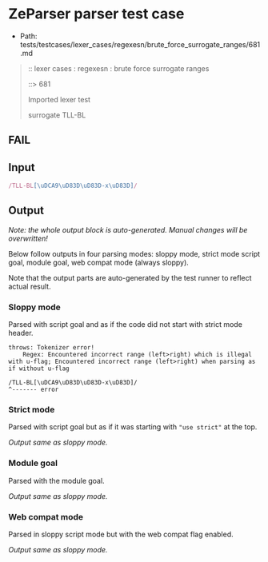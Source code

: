 # ZeParser parser test case

- Path: tests/testcases/lexer_cases/regexesn/brute_force_surrogate_ranges/681.md

> :: lexer cases : regexesn : brute force surrogate ranges
>
> ::> 681
>
> Imported lexer test
>
> surrogate TLL-BL

## FAIL

## Input

`````js
/TLL-BL[\uDCA9\uD83D\uD83D-x\uD83D]/
`````

## Output

_Note: the whole output block is auto-generated. Manual changes will be overwritten!_

Below follow outputs in four parsing modes: sloppy mode, strict mode script goal, module goal, web compat mode (always sloppy).

Note that the output parts are auto-generated by the test runner to reflect actual result.

### Sloppy mode

Parsed with script goal and as if the code did not start with strict mode header.

`````
throws: Tokenizer error!
    Regex: Encountered incorrect range (left>right) which is illegal with u-flag; Encountered incorrect range (left>right) when parsing as if without u-flag

/TLL-BL[\uDCA9\uD83D\uD83D-x\uD83D]/
^------- error
`````

### Strict mode

Parsed with script goal but as if it was starting with `"use strict"` at the top.

_Output same as sloppy mode._

### Module goal

Parsed with the module goal.

_Output same as sloppy mode._

### Web compat mode

Parsed in sloppy script mode but with the web compat flag enabled.

_Output same as sloppy mode._
